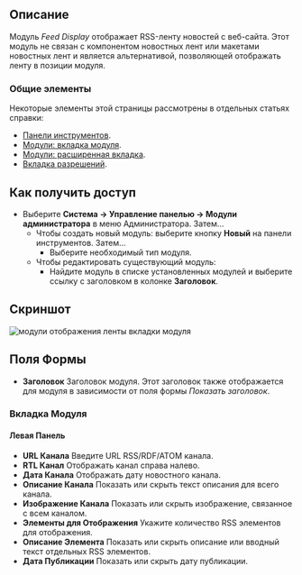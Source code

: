 <!-- Filename: Help4.x:Admin_Modules:_Feed_Display / Display title: Модули: Отображение ленты -->

## Описание

Модуль *Feed Display* отображает RSS-ленту новостей с веб-сайта. Этот модуль не связан с компонентом новостных лент или макетами новостных лент и является альтернативой, позволяющей отображать ленту в позиции модуля.

### Общие элементы

Некоторые элементы этой страницы рассмотрены в отдельных статьях справки:

* [Панели инструментов](jdocmanual?article=help/common-elements/toolbars).
* [Модули: вкладка модуля](jdocmanual?article=help/modules/modules-module-tab).
* [Модули: расширенная вкладка](jdocmanual?article=help/modules/modules-advanced-tab).
* [Вкладка разрешений](jdocmanual?article=help/common-elements/edit-permissions).

## Как получить доступ

- Выберите **Система → Управление панелью → Модули администратора** в меню Администратора. Затем...
  - Чтобы создать новый модуль: выберите кнопку **Новый** на панели инструментов. Затем...
    - Выберите необходимый тип модуля.
  - Чтобы редактировать существующий модуль:
    - Найдите модуль в списке установленных модулей и выберите
      ссылку с заголовком в колонке **Заголовок**.

## Скриншот

![модули отображения ленты вкладки модуля](../../../ru/images/modules-admin/modules-feed-display-module-tab.png)

## Поля Формы

- **Заголовок** Заголовок модуля. Этот заголовок также отображается 
  для модуля в зависимости от поля формы *Показать заголовок*.

### Вкладка Модуля

#### Левая Панель

- **URL Канала** Введите URL RSS/RDF/ATOM канала.
- **RTL Канал** Отображать канал справа налево.
- **Дата Канала** Отображать дату новостного канала.
- **Описание Канала** Показать или скрыть текст описания для всего канала.
- **Изображение Канала** Показать или скрыть изображение, связанное с 
  всем каналом.
- **Элементы для Отображения** Укажите количество RSS элементов для отображения.
- **Описание Элемента** Показать или скрыть описание или вводный текст 
  отдельных RSS элементов.
- **Дата Публикации** Показать или скрыть дату публикации.

